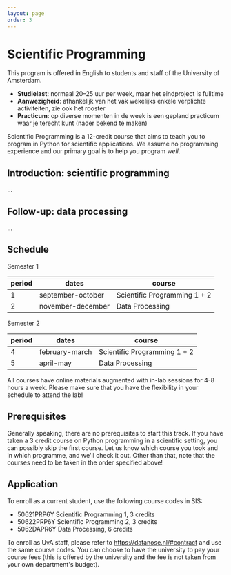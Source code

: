 ```yaml
---
layout: page
order: 3
---
```


# Scientific Programming

This program is offered in English to students and staff of the University of Amsterdam.

- **Studielast**: normaal 20–25 uur per week, maar het eindproject is fulltime
- **Aanwezigheid**: afhankelijk van het vak wekelijks enkele verplichte activiteiten, zie ook het rooster
- **Practicum**: op diverse momenten in de week is een gepland practicum waar je terecht kunt (nader bekend te maken)

Scientific Programming is a 12-credit course that aims to teach you to program in Python for scientific applications. We assume no programming experience and our primary goal is to help you program *well*.

## Introduction: scientific programming

...

## Follow-up: data processing

...

## Schedule

Semester 1

| period | dates             | course                       |  
| ------ | ----------------- | ---------------------------- |  
| 1      | september-october | Scientific Programming 1 + 2 |  
| 2      | november-december | Data Processing              |  

Semester 2

| period | dates             | course                       |  
| ------ | ----------------- | ---------------------------- |  
| 4      | february-march    | Scientific Programming 1 + 2 |  
| 5      | april-may         | Data Processing              |  

All courses have online materials augmented with in-lab sessions for 4-8 hours a week. Please make sure that you have the flexibility in your schedule to attend the lab!


## Prerequisites

Generally speaking, there are no prerequisites to start this track. If you have taken a 3 credit course on Python programming in a scientific setting, you can possibly skip the first course. Let us know which course you took and in which programme, and we'll check it out. Other than that, note that the courses need to be taken in the order specified above!


## Application

To enroll as a current student, use the following course codes in SIS:

- 50621PRP6Y Scientific Programming 1, 3 credits
- 50622PRP6Y Scientific Programming 2, 3 credits
- 5062DAPR6Y Data Processing, 6 credits

To enroll as UvA staff, please refer to <https://datanose.nl/#contract> and use the same course codes. You can choose to have the university to pay your course fees (this is offered by the university and the fee is not taken from your own department's budget).
